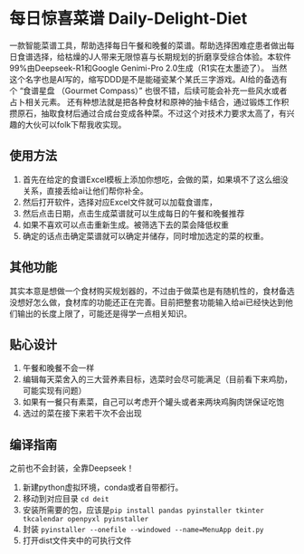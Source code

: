 # 每日惊喜菜谱 Daily-Delight-Diet
一款智能菜谱工具，帮助选择每日午餐和晚餐的菜谱。帮助选择困难症患者做出每日食谱选择，给枯燥的J人带来无限惊喜与长期规划的折磨享受综合体验。本软件99%由Deepseek-R1和Google Genimi-Pro 2.0生成（R1实在太墨迹了）。
当然这个名字也是AI写的，缩写DDD是不是能碰瓷某个某氏三字游戏。AI给的备选有个 “食谱星盘 （Gourmet Compass）” 也很不错，后续可能会补充一些风水或者占卜相关元素。
还有种想法就是把各种食材和原神的抽卡结合，通过锻炼工作积攒原石，抽取食材后通过合成台变成各种菜。不过这个对技术力要求太高了，有兴趣的大伙可以folk下帮我收实现。

## 使用方法
1. 首先在给定的食谱Excel模板上添加你想吃，会做的菜，如果填不了这么细没关系，直接丢给ai让他们帮你补全。
2. 然后打开软件，选择对应Excel文件就可以加载食谱库，
3. 然后点击日期，点击生成菜谱就可以生成每日的午餐和晚餐推荐
4. 如果不喜欢可以点击重新生成。被筛选下去的菜会降低权重
5. 确定的话点击确定菜谱就可以确定并储存，同时增加选定的菜的权重。

## 其他功能
其实本意是想做一个食材购买规划器的，不过由于做菜也是有随机性的，食材备选没想好怎么做，食材库的功能还正在完善。目前把整套功能输入给ai已经快达到他们输出的长度上限了，可能还是得学一点相关知识。

## 贴心设计
1. 午餐和晚餐不会一样
2. 编辑每天菜舍入的三大营养素目标，选菜时会尽可能满足（目前看下来鸡肋，可能实现有问题）
3. 如果有一餐只有素菜，自己可以考虑开个罐头或者来两块鸡胸肉饼保证吃饱
4. 选过的菜在接下来若干次不会出现

## 编译指南
之前也不会封装，全靠Deepseek！
1. 新建python虚拟环境，conda或者自带都行。
2. 移动到对应目录 `cd deit`
3. 安装所需要的包，应该是`pip install pandas pyinstaller tkinter tkcalendar openpyxl pyinstaller`
4. 封装 `pyinstaller --onefile --windowed --name=MenuApp deit.py`
5. 打开dist文件夹中的可执行文件
